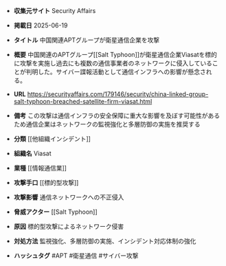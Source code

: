 - **収集元サイト**
Security Affairs

- **掲載日**
2025-06-19

- **タイトル**
中国関連APTグループが衛星通信企業を攻撃

- **概要**
中国関連のAPTグループ[[Salt Typhoon]]が衛星通信企業Viasatを標的に攻撃を実施し過去にも複数の通信事業者のネットワークに侵入していることが判明した。サイバー諜報活動として通信インフラへの影響が懸念される。

- **URL**
https://securityaffairs.com/179146/security/china-linked-group-salt-typhoon-breached-satellite-firm-viasat.html

- **備考**
この攻撃は通信インフラの安全保障に重大な影響を及ぼす可能性があるため通信企業はネットワークの監視強化と多層防御の実施を推奨する

- **分類**
[[他組織インシデント]]

- **組織名**
Viasat

- **業種**
[[情報通信業]]

- **攻撃手口**
[[標的型攻撃]]

- **攻撃影響**
通信ネットワークへの不正侵入

- **脅威アクター**
[[Salt Typhoon]]

- **原因**
標的型攻撃によるネットワーク侵害

- **対処方法**
監視強化、多層防御の実施、インシデント対応体制の強化

- **ハッシュタグ**
#APT #衛星通信 #サイバー攻撃
